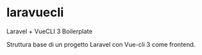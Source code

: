 # laravuecli
Laravel + VueCLI 3 Boilerplate

Struttura base di un progetto Laravel con Vue-cli 3 come frontend.
